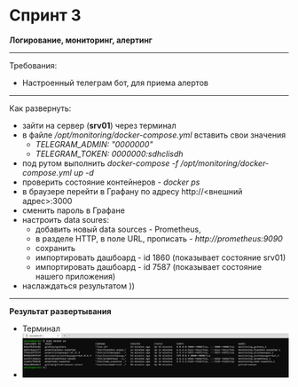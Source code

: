 # Спринт 3
**Логирование, мониторинг, алертинг**
___
Требования:
- Настроенный телеграм бот, для приема алертов
___
Как развернуть:
- зайти на сервер (**srv01**) через терминал
- в файле _/opt/monitoring/docker-compose.yml_ вставить свои значения
  - _TELEGRAM_ADMIN: "0000000"_
  - _TELEGRAM_TOKEN: 0000000:sdhclisdh_
- под рутом выполнить _docker-compose -f /opt/monitoring/docker-compose.yml up -d_
- проверить состояние контейнеров - _docker ps_
- в браузере перейти в Графану по адресу http://<внешний адрес>:3000
- сменить пароль в Графане
- настроить data soures: 
  - добавить новый data sources - Prometheus, 
  - в разделе HTTP, в поле URL, прописать - _http://prometheus:9090_
  - сохранить
  - импортировать дашбоард - id 1860 (показывает состояние srv01)
  - импортировать дашбоард - id 7587 (показывает состояние нашего приложения)
 - наслаждаться результатом ))
 ___
 **Результат развертывания**
 - Терминал
 - ![prom_srv01](./images/prom_srv01.PNG)
 
  
